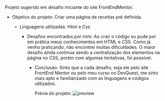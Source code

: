 Projeto sugerido em desafio iniciante do site FrontEndMentor.

- Objetivo do projeto:
  Criar uma página de receitas pré definida.

  - Linguagens utilizadas:
    Html e Css

    - Desafios encontrados por mim:
      Ao crair o código eu pude por em prática meus conhecimentos em HTML e CSS. Como já venho praticando, não encontrei muitas dificuldades.
      O maior desafio ainda continua sendo a centralização dos elementos na página no CSS, porém com algumas tentativas, foi possível.

      - Conclusão:
        Sinto que a cada desafio, seja ele pelo site FrontEnd Mentor ou pelo meu curso no DevQuest, me sinto mais apto e familiarizado com as linguagens e códigos utilizados.

        Prévia do projeto:
        ![preview](https://github.com/user-attachments/assets/dfeaec15-d861-4c81-a641-a61683d4ac8e)
